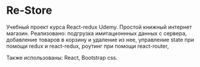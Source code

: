 # Re-Store

Учебный проект курса React-redux Udemy.
Простой книжный интернет магазин.
Реализовано:
  подгрузка имитационнных данных с сервера, 
  добавление товаров в корзину и удаление из нее,
  управление state при помощи redux и react-redux,
  роутинг при помощи react-router,


Также использованы: React, Bootstrap css.
